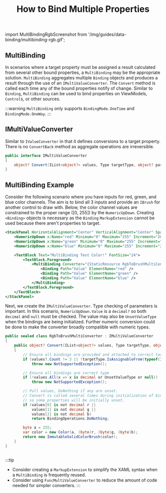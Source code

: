 ﻿---
id: how-to-bind-multiple-properties
title: How to Bind Multiple Properties
---

import MultiBindingRgbScreenshot from '/img/guides/data-binding/multibinding-rgb.gif';

## MultiBinding

In scenarios where a target property must be assigned a result calculated from several other bound properties, a 
`MultiBinding` may be the appropriate solution. `MultiBinding` aggregates multiple `Binding` objects and produces a result 
through the use of an `IMultiValueConverter`. The `Convert` method is called each time any of the bound properties notify 
of change. Similar to `Binding`, `MultiBinding` can be used to bind properties on ViewModels, `Control`s, or other sources.

:::warning
`MultiBinding` only supports `BindingMode.OneTime` and `BindingMode.OneWay`.
:::

## IMultiValueConverter

Similar to `IValueConverter` in that it defines conversions to a target property. There is no `ConvertBack` 
method as aggregate operations are irreversible.

```csharp
public interface IMultiValueConverter
{
    object? Convert(IList<object?> values, Type targetType, object? parameter, CultureInfo culture);
}
```

## MultiBinding Example

Consider the following scenario where you have inputs for red, green, and blue color channels. The aim is to bind 
all 3 inputs and provide an `IBrush` for another control to draw with. Below, the color channel values are constrained 
to the proper range ([0, 255]) by the `NumericUpDown`. Creating `<Binding>` objects is necessary as the `Binding` 
`MarkupExtension` cannot be used because there aren't properties to target.

```xml
<StackPanel HorizontalAlignment="Center" VerticalAlignment="Center" Spacing="8">
    <NumericUpDown x:Name="red" Minimum="0" Maximum="255" Increment="20" Value="0" Foreground="Red" />
    <NumericUpDown x:Name="green" Minimum="0" Maximum="255" Increment="20" Value="0" Foreground="Green" />
    <NumericUpDown x:Name="blue" Minimum="0" Maximum="255" Increment="20" Value="0" Foreground="Blue" />

    <TextBlock Text="MultiBinding Text Color!" FontSize="24">
        <TextBlock.Foreground>
            <MultiBinding Converter="{StaticResource RgbToBrushMultiConverter}">
                <Binding Path="Value" ElementName="red" />
                <Binding Path="Value" ElementName="green" />
                <Binding Path="Value" ElementName="blue" />
            </MultiBinding>
        </TextBlock.Foreground>
    </TextBlock>
</StackPanel>
```

Next, we create the `IMultiValueConverter`. Type checking of parameters is important. In this scenario, `NumericUpDown.Value` 
is a `decimal?` so both `decimal` and `null` must be checked. The value may also be `UnsetValueType` when the bindings are 
being initialized. Further numeric conversion could be done to make the converter broadly compatible with numeric types.

```csharp title='Converter Implementation'
public sealed class RgbToBrushMultiConverter : IMultiValueConverter
{
    public object? Convert(IList<object?> values, Type targetType, object? parameter, CultureInfo culture)
    {
        // Ensure all bindings are provided and attached to correct target type
        if (values?.Count != 3 || !targetType.IsAssignableFrom(typeof(ImmutableSolidColorBrush)))
            throw new NotSupportedException();

        // Ensure all bindings are correct type
        if (!values.All(x => x is decimal or UnsetValueType or null))
            throw new NotSupportedException();

        // Pull values, DoNothing if any are unset.
        // Convert is called several times during initialization of bindings,
        // so some properties will be initially unset.
        if (values[0] is not decimal r ||
            values[1] is not decimal g ||
            values[2] is not decimal b)
            return BindingOperations.DoNothing;

        byte a = 255;
        var color = new Color(a, (byte)r, (byte)g, (byte)b);
        return new ImmutableSolidColorBrush(color);
    }
}
```

<img src={MultiBindingRgbScreenshot} alt=''/>

:::tip
* Consider creating a `MarkupExtension` to simplify the XAML syntax when a `MultiBinding` is frequently reused.
* Consider using `FuncMultiValueConverter` to reduce the amount of code needed for simpler converters.
:::
